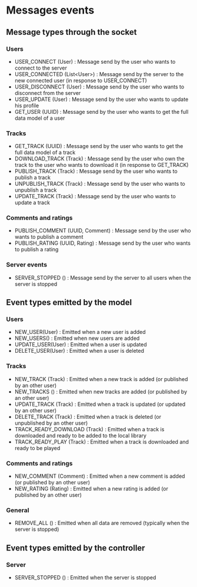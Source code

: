 # Messages events

## Message types through the socket

### Users

-   USER_CONNECT (User) : Message send by the user who wants to connect to the server
-   USER_CONNECTED (List\<User>) : Message send by the server to the new connected user (in response to USER_CONNECT)
-   USER_DISCONNECT (User) : Message send by the user who wants to disconnect from the server
-   USER_UPDATE (User) : Message send by the user who wants to update his profile
-   GET_USER (UUID) : Message send by the user who wants to get the full data model of a user

### Tracks

-   GET_TRACK (UUID) : Message send by the user who wants to get the full data model of a track
-   DOWNLOAD_TRACK (Track) : Message send by the user who own the track to the user who wants to download it (in response to GET_TRACK)
-   PUBLISH_TRACK (Track) : Message send by the user who wants to publish a track
-   UNPUBLISH_TRACK (Track) : Message send by the user who wants to unpublish a track
-   UPDATE_TRACK (Track) : Message send by the user who wants to update a track

### Comments and ratings

-   PUBLISH_COMMENT (UUID, Comment) : Message send by the user who wants to publish a comment
-   PUBLISH_RATING (UUID, Rating) : Message send by the user who wants to publish a rating

### Server events

-   SERVER_STOPPED () : Message send by the server to all users when the server is stopped

## Event types emitted by the model

### Users

-   NEW_USER(User) : Emitted when a new user is added
-   NEW_USERS() : Emitted when new users are added
-   UPDATE_USER(User) : Emitted when a user is updated
-   DELETE_USER(User) : Emitted when a user is deleted

### Tracks

-   NEW_TRACK (Track) : Emitted when a new track is added (or published by an other user)
-   NEW_TRACKS () : Emitted when new tracks are added (or published by an other user)
-   UPDATE_TRACK (Track) : Emitted when a track is updated (or updated by an other user)
-   DELETE_TRACK (Track) : Emitted when a track is deleted (or unpublished by an other user)
-   TRACK_READY_DOWNLOAD (Track) : Emitted when a track is downloaded and ready to be added to the local library
-   TRACK_READY_PLAY (Track) : Emitted when a track is downloaded and ready to be played

### Comments and ratings

-   NEW_COMMENT (Comment) : Emitted when a new comment is added (or published by an other user)
-   NEW_RATING (Rating) : Emitted when a new rating is added (or published by an other user)

### General

-   REMOVE_ALL () : Emitted when all data are removed (typically when the server is stopped)

## Event types emitted by the controller

### Server

-   SERVER_STOPPED () : Emitted when the server is stopped
